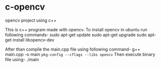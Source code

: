 # c-opencv
opencv project using c++

This is c++ program made with opencv. To install opencv in ubuntu run following commands-
sudo apt-get update
sudo apt-get upgrade
sudo apt-get install libopencv-dev

After than compile the main.cpp file using following command-
g++ main.cpp -o main `pkg-config --cflags --libs opencv`
Then execute binary file using- 
./main
